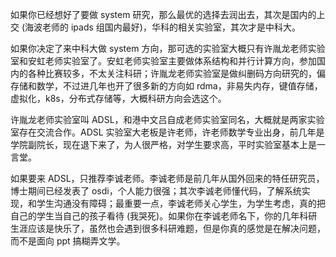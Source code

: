 
如果你已经想好了要做 system 研究，那么最优的选择去润出去，其次是国内的上交 (海波老师的 ipads 组国内最好)，华科的相关实验室，其次才是中科大。

如果你决定了来中科大做 system 方向，那可选的实验室大概只有许胤龙老师实验室和安虹老师实验室了。安虹老师实验室主要做体系结构和并行计算方向，参加国内的各种比赛较多，不太关注科研；许胤龙老师实验室是做纠删码方向研究的，偏存储和数学，不过进几年也开了很多新的方向如 rdma，非易失内存，键值存储，虚拟化，k8s，分布式存储等，大概科研方向会选这个。

许胤龙老师实验室叫 ADSL，和港中文吕自成老师实验室同名，大概就是两家实验室存在交流合作。ADSL 实验室大老板是许老师，许老师数学专业出身，前几年是学院副院长，现在退下来了，为人很严格，对学生要求高，平时实验室基本上是一言堂。

如果要来 ADSL，只推荐李诚老师。李诚老师是前几年从国外回来的特任研究员，博士期间已经发表了 osdi，个人能力很强；其次李诚老师懂代码，了解系统实现，和学生沟通没有障碍；最重要一点，李诚老师关心学生，为学生考虑，真的把自己的学生当自己的孩子看待 (我哭死)。如果你在李诚老师名下，你的几年科研生涯应该是快乐了，虽然也会遇到很多科研难题，但是你真的感觉是在解决问题，而不是面向 ppt 搞糊弄文学。


